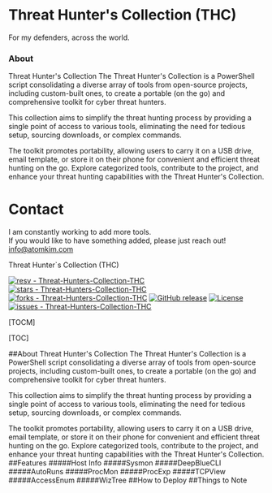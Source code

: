 # Threat Hunter's Collection (THC)
For my defenders, across the world. 

### About
Threat Hunter's Collection The Threat Hunter's Collection is a PowerShell script consolidating a diverse array of tools from open-source projects, including custom-built ones, to create a portable (on the go) and comprehensive toolkit for cyber threat hunters.  

This collection aims to simplify the threat hunting process by providing a single point of access to various tools, eliminating the need for tedious setup, sourcing downloads, or complex commands. 

The toolkit promotes portability, allowing users to carry it on a USB drive, email template, or store it on their phone for convenient and efficient threat hunting on the go. Explore categorized tools, contribute to the project, and enhance your threat hunting capabilities with the Threat Hunter's Collection.


# Contact
I am constantly working to add more tools.  
If you would like to have something added, please just reach out!    
info@atomkim.com


Threat Hunter`s Collection (THC)

<!-- Social buttons -->
[![resv - Threat-Hunters-Collection-THC](https://img.shields.io/static/v1?label=resv&message=Threat-Hunters-Collection-THC&color=blue&logo=github)](https://github.com/resv/Threat-Hunters-Collection-THC "Go to GitHub repo") [![stars - Threat-Hunters-Collection-THC](https://img.shields.io/github/stars/resv/Threat-Hunters-Collection-THC?style=social)](https://github.com/resv/Threat-Hunters-Collection-THC) [![forks - Threat-Hunters-Collection-THC](https://img.shields.io/github/forks/resv/Threat-Hunters-Collection-THC?style=social)](https://github.com/resv/Threat-Hunters-Collection-THC) [![GitHub release](https://img.shields.io/github/release/resv/Threat-Hunters-Collection-THC?include_prereleases=&sort=semver&color=blue)](https://github.com/resv/Threat-Hunters-Collection-THC/releases/) [![License](https://img.shields.io/badge/License-MIT-blue)](#license) [![issues - Threat-Hunters-Collection-THC](https://img.shields.io/github/issues/resv/Threat-Hunters-Collection-THC)](https://github.com/resv/Threat-Hunters-Collection-THC/issues)

[TOCM]

[TOC]

##About
Threat Hunter's Collection The Threat Hunter's Collection is a PowerShell script consolidating a diverse array of tools from open-source projects, including custom-built ones, to create a portable (on the go) and comprehensive toolkit for cyber threat hunters.

This collection aims to simplify the threat hunting process by providing a single point of access to various tools, eliminating the need for tedious setup, sourcing downloads, or complex commands.

The toolkit promotes portability, allowing users to carry it on a USB drive, email template, or store it on their phone for convenient and efficient threat hunting on the go. Explore categorized tools, contribute to the project, and enhance your threat hunting capabilities with the Threat Hunter's Collection.
##Features
#####Host Info
#####Sysmon
#####DeepBlueCLI
#####AutoRuns
#####ProcMon
#####ProcExp
#####TCPView
#####AccessEnum
#####WizTree
##How to Deploy
##Things to Note




